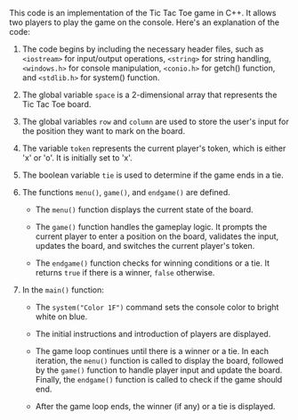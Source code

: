 This code is an implementation of the Tic Tac Toe game in C++. It allows two players to play the game on the console. Here's an explanation of the code:

1. The code begins by including the necessary header files, such as `<iostream>` for input/output operations, `<string>` for string handling, `<windows.h>` for console manipulation, `<conio.h>` for getch() function, and `<stdlib.h>` for system() function.

2. The global variable `space` is a 2-dimensional array that represents the Tic Tac Toe board.

3. The global variables `row` and `column` are used to store the user's input for the position they want to mark on the board.

4. The variable `token` represents the current player's token, which is either 'x' or 'o'. It is initially set to 'x'.

5. The boolean variable `tie` is used to determine if the game ends in a tie.

6. The functions `menu()`, `game()`, and `endgame()` are defined.

   - The `menu()` function displays the current state of the board.
   
   - The `game()` function handles the gameplay logic. It prompts the current player to enter a position on the board, validates the input, updates the board, and switches the current player's token.
   
   - The `endgame()` function checks for winning conditions or a tie. It returns `true` if there is a winner, `false` otherwise.
   
7. In the `main()` function:
   
   - The `system("Color 1F")` command sets the console color to bright white on blue.
   
   - The initial instructions and introduction of players are displayed.
   
   - The game loop continues until there is a winner or a tie. In each iteration, the `menu()` function is called to display the board, followed by the `game()` function to handle player input and update the board. Finally, the `endgame()` function is called to check if the game should end.
   
   - After the game loop ends, the winner (if any) or a tie is displayed.
